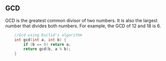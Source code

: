 ## GCD

GCD is the greatest common divisor of two numbers. It is also the largest number that divides both numbers. For example, the GCD of $12$ and $18$ is $6$.

```cpp
    //Gcd using Euclid's algorithm
    int gcd(int a, int b) {
        if (b == 0) return a;
        return gcd(b, a % b);
    }

```
